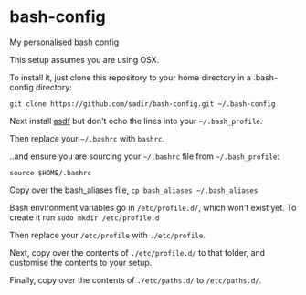 # bash-config
My personalised bash config

This setup assumes you are using OSX.

To install it, just clone this repository to your home directory in a .bash-config directory:

```
git clone https://github.com/sadir/bash-config.git ~/.bash-config
```

Next install [asdf](https://github.com/asdf-vm/asdf) but don't echo the lines into your `~/.bash_profile`.

Then replace your `~/.bashrc` with `bashrc`.

..and ensure you are sourcing your `~/.bashrc` file from `~/.bash_profile`:

`source $HOME/.bashrc`

Copy over the bash_aliases file, `cp bash_aliases ~/.bash_aliases`

Bash environment variables go in `/etc/profile.d/`, which won't exist yet. To create it run `sudo mkdir /etc/profile.d`

Then replace your `/etc/profile` with `./etc/profile`.

Next, copy over the contents of `./etc/profile.d/` to that folder, and customise the contents to your setup.

Finally, copy over the contents of `./etc/paths.d/` to `/etc/paths.d/`.
